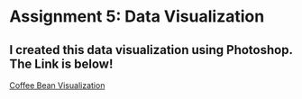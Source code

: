 # Assignment 5: Data Visualization

## I created this data visualization using Photoshop. The Link is below!
[Coffee Bean Visualization](https://drive.google.com/file/d/1Vu6PCMCHYutYV1SIKvzjoM7Q0oaJFH0l/view?usp=sharing)
